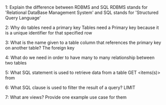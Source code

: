 1: Explain the difference between RDBMS and SQL
  RDBMS stands for 'Relational DataBase Management System' and SQL stands for 'Structured Query Language'

2: Why do tables need a primary key
  Tables need a Primary key because it is a unique identifier for that specified row

3: What is the name given to a table column that references the primary key on another table?
  The foreign key

4: What do we need in order to have many to many relationship between two tables 


5: What SQL statement is used to retrieve data from a table
  GET <items(s)> from <table>

6: What SQL clause is used to filter the result of a query?
  LIMIT

7: What are views? Provide one example use case for them
